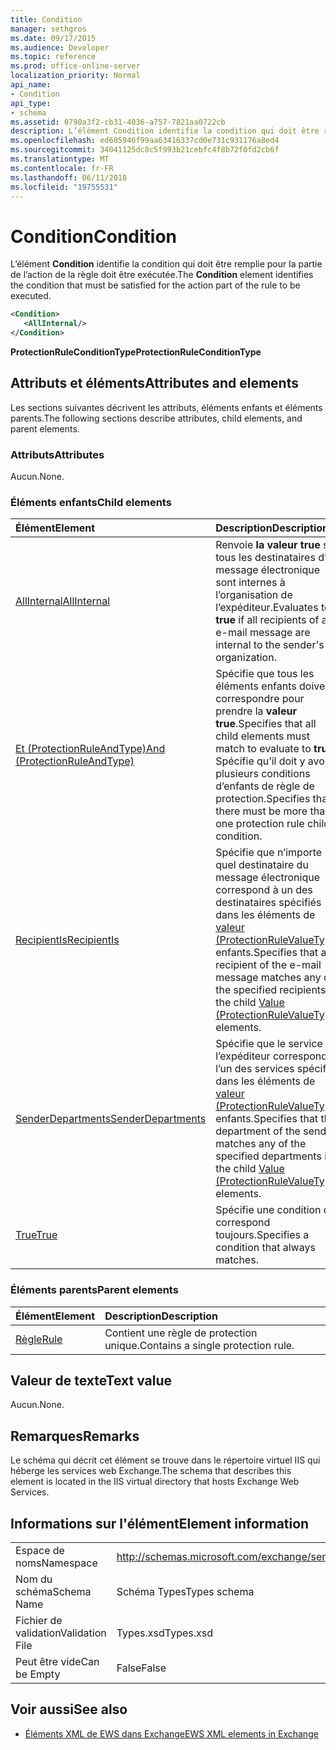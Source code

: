 ```yaml
---
title: Condition
manager: sethgros
ms.date: 09/17/2015
ms.audience: Developer
ms.topic: reference
ms.prod: office-online-server
localization_priority: Normal
api_name:
- Condition
api_type:
- schema
ms.assetid: 0790a3f2-cb31-4036-a757-7821aa0722cb
description: L’élément Condition identifie la condition qui doit être remplie pour la partie de l’action de la règle doit être exécutée.
ms.openlocfilehash: ed605946f99aa63416337cd0e731c931176a8ed4
ms.sourcegitcommit: 34041125dc8c5f993b21cebfc4f8b72f0fd2cb6f
ms.translationtype: MT
ms.contentlocale: fr-FR
ms.lasthandoff: 06/11/2018
ms.locfileid: "19755531"
---
```

# <a name="condition"></a><span data-ttu-id="315f2-103">Condition</span><span class="sxs-lookup"><span data-stu-id="315f2-103">Condition</span></span>

<span data-ttu-id="315f2-104">L’élément **Condition** identifie la condition qui doit être remplie pour la partie de l’action de la règle doit être exécutée.</span><span class="sxs-lookup"><span data-stu-id="315f2-104">The **Condition** element identifies the condition that must be satisfied for the action part of the rule to be executed.</span></span> 
  
```xml
<Condition>
   <AllInternal/>
</Condition>
```

 <span data-ttu-id="315f2-105">**ProtectionRuleConditionType**</span><span class="sxs-lookup"><span data-stu-id="315f2-105">**ProtectionRuleConditionType**</span></span>
## <a name="attributes-and-elements"></a><span data-ttu-id="315f2-106">Attributs et éléments</span><span class="sxs-lookup"><span data-stu-id="315f2-106">Attributes and elements</span></span>

<span data-ttu-id="315f2-107">Les sections suivantes décrivent les attributs, éléments enfants et éléments parents.</span><span class="sxs-lookup"><span data-stu-id="315f2-107">The following sections describe attributes, child elements, and parent elements.</span></span>
  
### <a name="attributes"></a><span data-ttu-id="315f2-108">Attributs</span><span class="sxs-lookup"><span data-stu-id="315f2-108">Attributes</span></span>

<span data-ttu-id="315f2-109">Aucun.</span><span class="sxs-lookup"><span data-stu-id="315f2-109">None.</span></span>
  
### <a name="child-elements"></a><span data-ttu-id="315f2-110">Éléments enfants</span><span class="sxs-lookup"><span data-stu-id="315f2-110">Child elements</span></span>

|<span data-ttu-id="315f2-111">**Élément**</span><span class="sxs-lookup"><span data-stu-id="315f2-111">**Element**</span></span>|<span data-ttu-id="315f2-112">**Description**</span><span class="sxs-lookup"><span data-stu-id="315f2-112">**Description**</span></span>|
|:-----|:-----|
|[<span data-ttu-id="315f2-113">AllInternal</span><span class="sxs-lookup"><span data-stu-id="315f2-113">AllInternal</span></span>](allinternal.md) <br/> |<span data-ttu-id="315f2-114">Renvoie **la valeur true** si tous les destinataires d’un message électronique sont internes à l’organisation de l’expéditeur.</span><span class="sxs-lookup"><span data-stu-id="315f2-114">Evaluates to **true** if all recipients of an e-mail message are internal to the sender's organization.</span></span>  <br/> |
|[<span data-ttu-id="315f2-115">Et (ProtectionRuleAndType)</span><span class="sxs-lookup"><span data-stu-id="315f2-115">And (ProtectionRuleAndType)</span></span>](and-protectionruleandtype.md) <br/> |<span data-ttu-id="315f2-116">Spécifie que tous les éléments enfants doivent correspondre pour prendre la **valeur true**.</span><span class="sxs-lookup"><span data-stu-id="315f2-116">Specifies that all child elements must match to evaluate to **true**.</span></span> <span data-ttu-id="315f2-117">Spécifie qu’il doit y avoir plusieurs conditions d’enfants de règle de protection.</span><span class="sxs-lookup"><span data-stu-id="315f2-117">Specifies that there must be more than one protection rule child condition.</span></span>  <br/> |
|[<span data-ttu-id="315f2-118">RecipientIs</span><span class="sxs-lookup"><span data-stu-id="315f2-118">RecipientIs</span></span>](recipientis.md) <br/> |<span data-ttu-id="315f2-119">Spécifie que n’importe quel destinataire du message électronique correspond à un des destinataires spécifiés dans les éléments de [valeur (ProtectionRuleValueType)](value-protectionrulevaluetype.md) enfants.</span><span class="sxs-lookup"><span data-stu-id="315f2-119">Specifies that any recipient of the e-mail message matches any of the specified recipients in the child [Value (ProtectionRuleValueType)](value-protectionrulevaluetype.md) elements.</span></span>  <br/> |
|[<span data-ttu-id="315f2-120">SenderDepartments</span><span class="sxs-lookup"><span data-stu-id="315f2-120">SenderDepartments</span></span>](senderdepartments.md) <br/> |<span data-ttu-id="315f2-121">Spécifie que le service de l’expéditeur correspond à l’un des services spécifiés dans les éléments de [valeur (ProtectionRuleValueType)](value-protectionrulevaluetype.md) enfants.</span><span class="sxs-lookup"><span data-stu-id="315f2-121">Specifies that the department of the sender matches any of the specified departments in the child [Value (ProtectionRuleValueType)](value-protectionrulevaluetype.md) elements.</span></span>  <br/> |
|[<span data-ttu-id="315f2-122">True</span><span class="sxs-lookup"><span data-stu-id="315f2-122">True</span></span>](true.md) <br/> |<span data-ttu-id="315f2-123">Spécifie une condition qui correspond toujours.</span><span class="sxs-lookup"><span data-stu-id="315f2-123">Specifies a condition that always matches.</span></span>  <br/> |
   
### <a name="parent-elements"></a><span data-ttu-id="315f2-124">Éléments parents</span><span class="sxs-lookup"><span data-stu-id="315f2-124">Parent elements</span></span>

|<span data-ttu-id="315f2-125">**Élément**</span><span class="sxs-lookup"><span data-stu-id="315f2-125">**Element**</span></span>|<span data-ttu-id="315f2-126">**Description**</span><span class="sxs-lookup"><span data-stu-id="315f2-126">**Description**</span></span>|
|:-----|:-----|
|[<span data-ttu-id="315f2-127">Règle</span><span class="sxs-lookup"><span data-stu-id="315f2-127">Rule</span></span>](rule.md) <br/> |<span data-ttu-id="315f2-128">Contient une règle de protection unique.</span><span class="sxs-lookup"><span data-stu-id="315f2-128">Contains a single protection rule.</span></span>  <br/> |
   
## <a name="text-value"></a><span data-ttu-id="315f2-129">Valeur de texte</span><span class="sxs-lookup"><span data-stu-id="315f2-129">Text value</span></span>

<span data-ttu-id="315f2-130">Aucun.</span><span class="sxs-lookup"><span data-stu-id="315f2-130">None.</span></span>
  
## <a name="remarks"></a><span data-ttu-id="315f2-131">Remarques</span><span class="sxs-lookup"><span data-stu-id="315f2-131">Remarks</span></span>

<span data-ttu-id="315f2-132">Le schéma qui décrit cet élément se trouve dans le répertoire virtuel IIS qui héberge les services web Exchange.</span><span class="sxs-lookup"><span data-stu-id="315f2-132">The schema that describes this element is located in the IIS virtual directory that hosts Exchange Web Services.</span></span>
  
## <a name="element-information"></a><span data-ttu-id="315f2-133">Informations sur l'élément</span><span class="sxs-lookup"><span data-stu-id="315f2-133">Element information</span></span>

|||
|:-----|:-----|
|<span data-ttu-id="315f2-134">Espace de noms</span><span class="sxs-lookup"><span data-stu-id="315f2-134">Namespace</span></span>  <br/> |http://schemas.microsoft.com/exchange/services/2006/types  <br/> |
|<span data-ttu-id="315f2-135">Nom du schéma</span><span class="sxs-lookup"><span data-stu-id="315f2-135">Schema Name</span></span>  <br/> |<span data-ttu-id="315f2-136">Schéma Types</span><span class="sxs-lookup"><span data-stu-id="315f2-136">Types schema</span></span>  <br/> |
|<span data-ttu-id="315f2-137">Fichier de validation</span><span class="sxs-lookup"><span data-stu-id="315f2-137">Validation File</span></span>  <br/> |<span data-ttu-id="315f2-138">Types.xsd</span><span class="sxs-lookup"><span data-stu-id="315f2-138">Types.xsd</span></span>  <br/> |
|<span data-ttu-id="315f2-139">Peut être vide</span><span class="sxs-lookup"><span data-stu-id="315f2-139">Can be Empty</span></span>  <br/> |<span data-ttu-id="315f2-140">False</span><span class="sxs-lookup"><span data-stu-id="315f2-140">False</span></span>  <br/> |
   
## <a name="see-also"></a><span data-ttu-id="315f2-141">Voir aussi</span><span class="sxs-lookup"><span data-stu-id="315f2-141">See also</span></span>



- [<span data-ttu-id="315f2-142">Éléments XML de EWS dans Exchange</span><span class="sxs-lookup"><span data-stu-id="315f2-142">EWS XML elements in Exchange</span></span>](ews-xml-elements-in-exchange.md)


